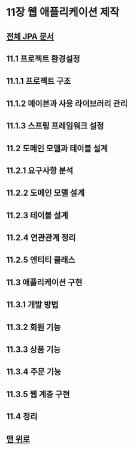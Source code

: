 # 11장 웹 애플리케이션 제작
## [전체 JPA 문서](index.md)
## 11.1 프로젝트 환경설정 
## 11.1.1 프로젝트 구조 
## 11.1.2 메이븐과 사용 라이브러리 관리 
## 11.1.3 스프링 프레임워크 설정 
## 11.2 도메인 모델과 테이블 설계 
## 11.2.1 요구사항 분석 
## 11.2.2 도메인 모델 설계 
## 11.2.3 테이블 설계 
## 11.2.4 연관관계 정리 
## 11.2.5 엔티티 클래스 
## 11.3 애플리케이션 구현 
## 11.3.1 개발 방법 
## 11.3.2 회원 기능 
## 11.3.3 상품 기능 
## 11.3.4 주문 기능 
## 11.3.5 웹 계층 구현 
## 11.4 정리 
## [맨 위로](#)